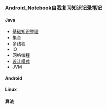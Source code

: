### Android_Notebook自我复习知识记录笔记
#### Java
* [基础知识整理](https://github.com/crfmoon/Android-Notebook/blob/master/doc/java%E7%AF%87/Java%E5%9F%BA%E7%A1%80.md)
* 集合
* 多线程
* IO
* 网络编程
* [设计模式](https://github.com/crfmoon/Android-Notebook/blob/master/doc/java篇/设计模式.md)
* JVM

#### Android
#### Linux
#### 算法
